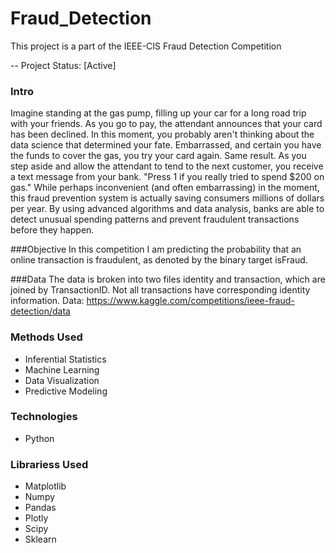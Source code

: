 # Fraud_Detection

This project is a part of the IEEE-CIS Fraud Detection Competition

-- Project Status: [Active]

### Intro
Imagine standing at the gas pump, filling up your car for a long road trip with your friends. As you go to pay, the attendant announces that your card has been declined. In this moment, you probably aren't thinking about the data science that determined your fate. Embarrassed, and certain you have the funds to cover the gas, you try your card again. Same result. As you step aside and allow the attendant to tend to the next customer, you receive a text message from your bank. "Press 1 if you really tried to spend $200 on gas." 
While perhaps inconvenient (and often embarrassing) in the moment, this fraud prevention system is actually saving consumers millions of dollars per year. By using advanced algorithms and data analysis, banks are able to detect unusual spending patterns and prevent fraudulent transactions before they happen.

###Objective
In this competition I am predicting the probability that an online transaction is fraudulent, as denoted by the binary target isFraud.

###Data
The data is broken into two files identity and transaction, which are joined by TransactionID. Not all transactions have corresponding identity information.
Data: https://www.kaggle.com/competitions/ieee-fraud-detection/data


### Methods Used
* Inferential Statistics
* Machine Learning
* Data Visualization
* Predictive Modeling


### Technologies
* Python

### Librariess Used
* Matplotlib
* Numpy
* Pandas
* Plotly
* Scipy
* Sklearn 
